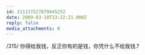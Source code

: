 ```yaml
---
id: 111137527879445252
date: 2009-03-10T13:22:21.000Z
reply: false
media_attachments: 0
---
```


/315/ 你得给我钱，反正你有的是钱，你凭什么不给我钱.? 

